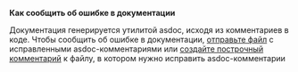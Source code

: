 **Как сообщить об ошибке в документации**

Документация генерируется утилитой asdoc, исходя из комментариев в коде. Чтобы сообщить об ошибке в документации, [отправьте файл](http://code.google.com/p/apivk/issues/entry?template=%D0%9E%D1%82%D0%BF%D1%80%D0%B0%D0%B2%D0%B8%D1%82%D1%8C%20%D1%84%D0%B0%D0%B9%D0%BB) с исправленными asdoc-комментариями или [создайте построчный комментарий](HowToPublishLineByLineComments.md) к файлу, в котором нужно исправить asdoc-комментарии